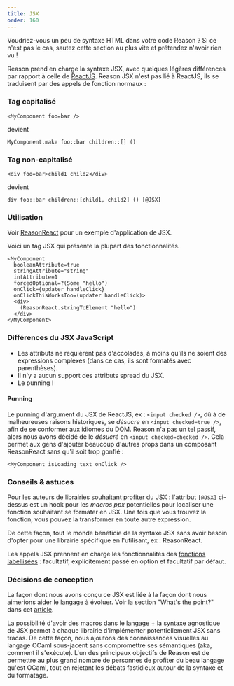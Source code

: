 ```yaml
---
title: JSX
order: 160
---
```


Voudriez-vous un peu de syntaxe HTML dans votre code Reason ? Si ce n'est pas le cas, sautez cette section au plus vite et prétendez n'avoir rien vu !

Reason prend en charge la syntaxe JSX, avec quelques légères différences par rapport à celle de [ReactJS](https://facebook.github.io/react/docs/introducing-jsx.html). Reason JSX n'est pas lié à ReactJS, ils se traduisent par des appels de fonction normaux :

### Tag capitalisé

```reason
<MyComponent foo=bar />
```

devient

```reason
MyComponent.make foo::bar children::[] ()
```

### Tag non-capitalisé

```reason
<div foo=bar>child1 child2</div>
```

devient

```reason
div foo::bar children::[child1, child2] () [@JSX]
```

### Utilisation

Voir [ReasonReact](//reasonml.github.io/reason-react/) pour un exemple d'application de JSX.

Voici un tag JSX qui présente la plupart des fonctionnalités.

```reason
<MyComponent
  booleanAttribute=true
  stringAttribute="string"
  intAttribute=1
  forcedOptional=?(Some "hello")
  onClick={updater handleClick}
  onClickThisWorksToo=(updater handleClick)>
  <div>
    (ReasonReact.stringToElement "hello")
  </div>
</MyComponent>
```

### Différences du JSX JavaScript

- Les attributs ne requièrent pas d'accolades, à moins qu'ils ne soient des expressions complexes (dans ce cas, ils sont formatés avec parenthèses).
- Il n'y a aucun support des attributs spread du JSX.
- Le punning !

#### Punning

Le punning d'argument du JSX de ReactJS, ex : `<input checked />`, dû à de malheureuses raisons historiques, se *désucre* en `<input checked=true />`, afin de se conformer aux idiomes du DOM. Reason n'a pas un tel passif, alors nous avons décidé de le *désucré* en `<input checked=checked />`. Cela permet aux gens d'ajouter beaucoup d'autres props dans un composant ReasonReact sans qu'il soit trop gonflé :

```reason
<MyComponent isLoading text onClick />
```

### Conseils & astuces

Pour les auteurs de librairies souhaitant profiter du JSX : l'attribut `[@JSX]` ci-dessus est un hook pour les *macros ppx* potentielles pour localiser une fonction souhaitant se formater en JSX. Une fois que vous trouvez la fonction, vous pouvez la transformer en toute autre expression.

De cette façon, tout le monde bénéficie de la syntaxe JSX sans avoir besoin d'opter pour une librairie spécifique en l'utilisant, ex : ReasonReact.

Les appels JSX prennent en charge les fonctionnalités des [fonctions labellisées](/guide/language/function#labeled-arguments) : facultatif, explicitement passé en option et facultatif par défaut.

### Décisions de conception

La façon dont nous avons conçu ce JSX est liée à la façon dont nous aimerions aider le langage à évoluer. Voir la section "What's the point?" dans cet [article](https://medium.com/@chenglou/cool-things-reason-formatter-does-9e1f79e25a82).

La possibilité d'avoir des macros dans le langage + la syntaxe agnostique de JSX permet à chaque librairie d'implémenter potentiellement JSX sans tracas. De cette façon, nous ajoutons des connaissances visuelles au langage OCaml sous-jacent sans compromettre ses sémantiques (aka, comment il s'exécute). L'un des principaux objectifs de Reason est de permettre au plus grand nombre de personnes de profiter du beau langage qu'est OCaml, tout en rejetant les débats fastidieux autour de la syntaxe et du formatage.

